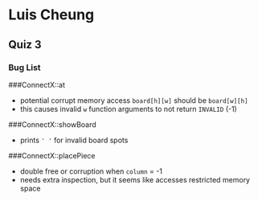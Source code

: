 # Luis Cheung
## Quiz 3
### Bug List

###ConnectX::at

* potential corrupt memory access `board[h][w]` should be `board[w][h]`
* this causes invalid `w` function arguments to not return `INVALID` (-1)

###ConnectX::showBoard

* prints `' '` for invalid board spots

###ConnectX::placePiece

* double free or corruption when `column` = -1
* needs extra inspection, but it seems like accesses restricted memory space
